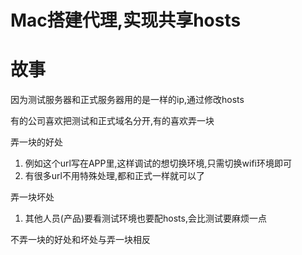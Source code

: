 # Mac搭建代理,实现共享hosts

# 故事

因为测试服务器和正式服务器用的是一样的ip,通过修改hosts

有的公司喜欢把测试和正式域名分开,有的喜欢弄一块

弄一块的好处

1. 例如这个url写在APP里,这样调试的想切换环境,只需切换wifi环境即可
2. 有很多url不用特殊处理,都和正式一样就可以了

弄一块坏处

1. 其他人员(产品)要看测试环境也要配hosts,会比测试要麻烦一点

不弄一块的好处和坏处与弄一块相反

